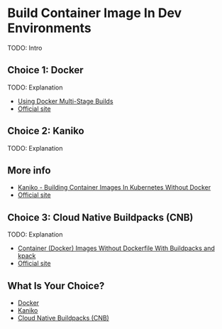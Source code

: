 # Build Container Image In Dev Environments

TODO: Intro

## Choice 1: Docker

TODO: Explanation

* [Using Docker Multi-Stage Builds](https://youtu.be/zpkqNPwEzac)
* [Official site](https://www.docker.com)

## Choice 2: Kaniko

TODO: Explanation

## More info

* [Kaniko - Building Container Images In Kubernetes Without Docker](https://youtu.be/EgwVQN6GNJg)
* [Official site](https://github.com/GoogleContainerTools/kaniko)

## Choice 3: Cloud Native Buildpacks (CNB)

TODO: Explanation

* [Container (Docker) Images Without Dockerfile With Buildpacks and kpack](https://youtu.be/fbSoKu8NGSU)
* [Official site](https://buildpacks.io)

## What Is Your Choice?

* [Docker](docker.md)
* [Kaniko](kaniko.md)
* [Cloud Native Buildpacks (CNB)](buildpacks.md)